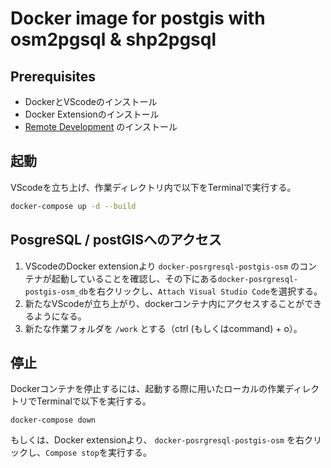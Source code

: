 # Docker image for postgis with osm2pgsql & shp2pgsql


## Prerequisites
- DockerとVScodeのインストール
- Docker Extensionのインストール
- [Remote Development](https://marketplace.visualstudio.com/items?itemName=ms-vscode-remote.vscode-remote-extensionpack)  のインストール

## 起動
VScodeを立ち上げ、作業ディレクトリ内で以下をTerminalで実行する。　

```sh
docker-compose up -d --build
```

## PosgreSQL / postGISへのアクセス
1. VScodeのDocker extensionより `docker-posrgresql-postgis-osm` のコンテナが起動していることを確認し、その下にある`docker-posrgresql-postgis-osm_db`を右クリックし、`Attach Visual Studio Code`を選択する。
1. 新たなVScodeが立ち上がり、dockerコンテナ内にアクセスすることができるようになる。
1. 新たな作業フォルダを `/work` とする（ctrl (もしくはcommand) + o）。

## 停止
Dockerコンテナを停止するには、起動する際に用いたローカルの作業ディレクトリでTerminalで以下を実行する。
```
docker-compose down
```
もしくは、Docker extensionより、 `docker-posrgresql-postgis-osm` を右クリックし、`Compose stop`を実行する。
